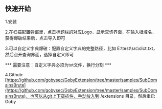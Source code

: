 ## 快速开始
1.安装

2.在扫描配置弹窗里，点击标题栏的对应Logo，显示查询界面，在输入根域名，获得爆破结果后，点击导入即可

3.可以自定义字典爆破：配置自定义字典的完整路径，比如 E:\test\src\dict.txt，然后点开查询界面，选择自定义即可

  *** 需要注意：自定义字典必须为txt文件，换行分割 ***

4.Github: [https://github.com/gobysec/GobyExtension/tree/master/samples/SubDomainsBrute](https://github.com/gobysec/GobyExtension/tree/master/samples/SubDomainsBrute)，也可以从git上下载插件，手动放入到 /extensions 目录，然后重启Goby